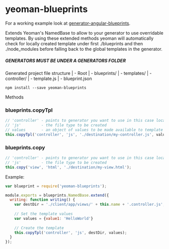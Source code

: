 # yeoman-blueprints

For a working example look at [generator-angular-blueprints](https://github.com/deebloo/generator-angular-blueprint).

Extends Yeoman's NamedBase to allow to your generator to use overridable templates.
By using these extended methods yeoman will automatically check for locally created template under first ./blueprints and then ./node_modules before falling back to the global templates in the generator.

##### GENERATORS MUST BE UNDER A GENERATORS FOLDER 

Generated project file structure
    | - Root
    |   - blueprints/
    |     - templates/
    |       - controller/
    |         - template.js
    |       - blueprint.json

```
npm install --save yeoman-blueprints
```

Methods

### blueprints.copyTpl
```js
// 'controller' - points to generator you want to use in this case located under generators/controller/
// 'js'         - the file type to be created
// values       - an object of values to be made available to template
this.copyTpl('controller', 'js', './destination/my-controller.js', values);
```

### blueprints.copy
```js
// 'controller' - points to generator you want to use in this case located under generators/controller/
// 'js'         - the file type to be created
this.copy('view', 'html', './destination/my-view.html');
```

Example:
```js
var blueprint = require('yeoman-blueprints');

module.exports = blueprints.NamedBase.extend({
  writing: function writing() {
    var destDir = './client/app/views/' + this.name + '.controller.js';
             
    // Set the template values
    var values = {value1: 'HelloWorld'}
           
    // Create the template
    this.copyTpl('controller', 'js', destDir, values);
  }
});
```
